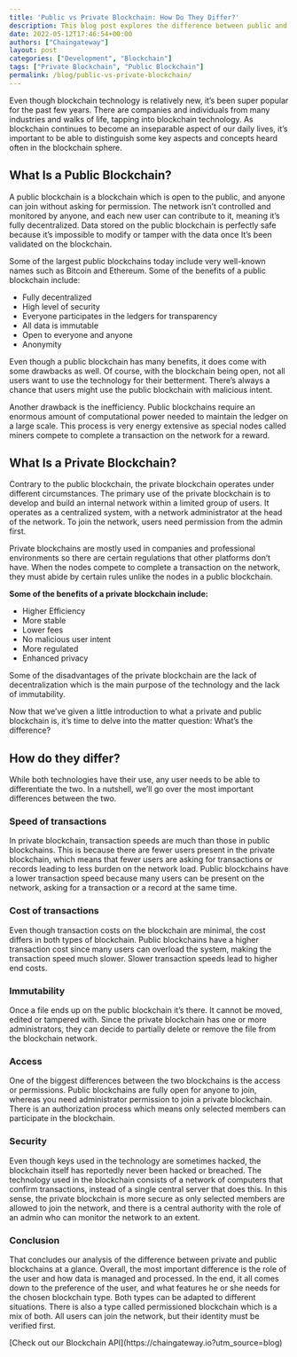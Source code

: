 ```yaml
---
title: 'Public vs Private Blockchain: How Do They Differ?'
description: This blog post explores the difference between public and private blockchains, highlighting their benefits and drawbacks, and delving into how they differ in terms of transaction speed, cost, immutability, access, and security.
date: 2022-05-12T17:46:54+00:00
authors: ["Chaingateway"]
layout: post
categories: ["Development", "Blockchain"]
tags: ["Private Blockchain", "Public Blockchain"]
permalink: /blog/public-vs-private-blockchain/
---
```


Even though blockchain technology is relatively new, it’s been super popular for the past few years. There are companies and individuals from many industries and walks of life, tapping into blockchain technology. As blockchain continues to become an inseparable aspect of our daily lives, it’s important to be able to distinguish some key aspects and concepts heard often in the blockchain sphere.

## What Is a Public Blockchain?

A public blockchain is a blockchain which is open to the public, and anyone can join without asking for permission. The network isn’t controlled and monitored by anyone, and each new user can contribute to it, meaning it’s fully decentralized. Data stored on the public blockchain is perfectly safe because it’s impossible to modify or tamper with the data once It’s been validated on the blockchain.

Some of the largest public blockchains today include very well-known names such as Bitcoin and Ethereum. Some of the benefits of a public blockchain include:

- Fully decentralized
- High level of security
- Everyone participates in the ledgers for transparency
- All data is immutable
- Open to everyone and anyone
- Anonymity

Even though a public blockchain has many benefits, it does come with some drawbacks as well. Of course, with the blockchain being open, not all users want to use the technology for their betterment. There’s always a chance that users might use the public blockchain with malicious intent.

Another drawback is the inefficiency. Public blockchains require an enormous amount of computational power needed to maintain the ledger on a large scale. This process is very energy extensive as special nodes called miners compete to complete a transaction on the network for a reward.

## What Is a Private Blockchain?

Contrary to the public blockchain, the private blockchain operates under different circumstances. The primary use of the private blockchain is to develop and build an internal network within a limited group of users. It operates as a centralized system, with a network administrator at the head of the network. To join the network, users need permission from the admin first.

Private blockchains are mostly used in companies and professional environments so there are certain regulations that other platforms don’t have. When the nodes compete to complete a transaction on the network, they must abide by certain rules unlike the nodes in a public blockchain.

**Some of the benefits of a private blockchain include:**

- Higher Efficiency
- More stable
- Lower fees
- No malicious user intent
- More regulated
- Enhanced privacy

Some of the disadvantages of the private blockchain are the lack of decentralization which is the main purpose of the technology and the lack of immutability.

Now that we’ve given a little introduction to what a private and public blockchain is, it’s time to delve into the matter question: What’s the difference?

## How do they differ?

While both technologies have their use, any user needs to be able to differentiate the two. In a nutshell, we’ll go over the most important differences between the two.

### Speed of transactions

In private blockchain, transaction speeds are much than those in public blockchains. This is because there are fewer users present in the private blockchain, which means that fewer users are asking for transactions or records leading to less burden on the network load. Public blockchains have a lower transaction speed because many users can be present on the network, asking for a transaction or a record at the same time.

### Cost of transactions

Even though transaction costs on the blockchain are minimal, the cost differs in both types of blockchain. Public blockchains have a higher transaction cost since many users can overload the system, making the transaction speed much slower. Slower transaction speeds lead to higher end costs.

### Immutability

Once a file ends up on the public blockchain it’s there. It cannot be moved, edited or tampered with. Since the private blockchain has one or more administrators, they can decide to partially delete or remove the file from the blockchain network.

### Access

One of the biggest differences between the two blockchains is the access or permissions. Public blockchains are fully open for anyone to join, whereas you need administrator permission to join a private blockchain. There is an authorization process which means only selected members can participate in the blockchain.

### Security

Even though keys used in the technology are sometimes hacked, the blockchain itself has reportedly never been hacked or breached. The technology used in the blockchain consists of a network of computers that confirm transactions, instead of a single central server that does this. In this sense, the private blockchain is more secure as only selected members are allowed to join the network, and there is a central authority with the role of an admin who can monitor the network to an extent.

### Conclusion

That concludes our analysis of the difference between private and public blockchains at a glance. Overall, the most important difference is the role of the user and how data is managed and processed. In the end, it all comes down to the preference of the user, and what features he or she needs for the chosen blockchain type. Both types can be adapted to different situations. There is also a type called permissioned blockchain which is a mix of both. All users can join the network, but their identity must be verified first.

<div class="is-layout-flex wp-block-buttons"><div class="wp-block-button is-style-fill">[Check out our Blockchain API](https://chaingateway.io?utm_source=blog)</div></div>